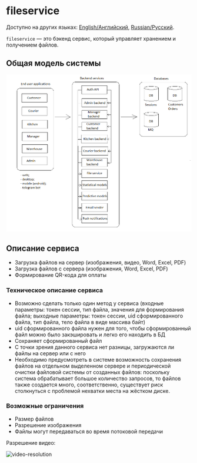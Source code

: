 # fileservice

Доступно на других языках: [English/Английский](fileservice.md), [Russian/Русский](fileservice.ru.md). 

`fileservice` — это бэкенд сервис, который управляет хранением и получением файлов.

## Общая модель системы 

![system_overall](../img/system_overall.png)

## Описание сервиса

- Загрузка файлов на сервер (изображения, видео, Word, Excel, PDF)
- Загрузка файлов с сервера (изображения, Word, Excel, PDF)
- Формирование QR-кода для оплаты

### Техническое описание сервиса

- Возможно сделать только один метод у сервиса (входные параметры: токен сессии, тип файла, значения для формирования файла; выходные параметры: токен сессии, uid сформированного файла, тип файла, тело файла в виде массива байт)
- uid сформированного файла нужен для того, чтобы сформированный файл можно было закэшировать и легко его находить в БД 
- Сохраняет сформированный файл
- С точки зрения данного сервиса нет разницы, загружаются ли файлы на сервер или с него
- Необходимо предусмотреть в системе возможность сохранения файлов на отдельном выделенном сервере и периодической очистки файловой системы от созданных файлов: поскольку система обрабатывает большое количество запросов, то файлов также создается много, соответственно, существует риск столкнуться с проблемой нехватки места на жёстком диске.

<!--
### Расчеты

- Разрешение: 720p
- Размер (в пикселях): 1280x720
- Количество пикселей: 921 600
- Количество кадров в секунду: 24 кадра в секунду
     - Изображение обновляется каждые 41,5 мс (или 0,041 с)
- Передаваемые данные в секунду: 22 118 400 байт (около 22 МБ)
-->

### Возможные ограничения

- Размер файлов
- Разрешение изображения
- Файлы могут передаваться во время потоковой передачи

Разрешение видео:

![video-resolution](https://zidivo.com/wp-content/uploads/2020/09/video-resolution.png)

